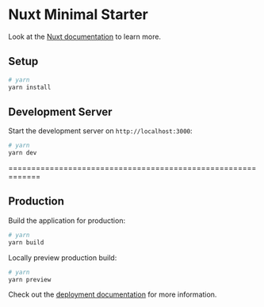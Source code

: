 # Nuxt Minimal Starter
Look at the [Nuxt documentation](https://nuxt.com/docs/getting-started/introduction) to learn more.

## Setup
```bash
# yarn
yarn install
```

## Development Server
Start the development server on `http://localhost:3000`:

```bash
# yarn
yarn dev
```

=============================================================
## Production
Build the application for production:

```bash
# yarn
yarn build
```

Locally preview production build:
```bash
# yarn
yarn preview
```

Check out the [deployment documentation](https://nuxt.com/docs/getting-started/deployment) for more information.
